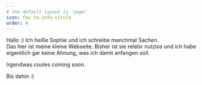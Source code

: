```yaml
---
# the default layout is 'page'
icon: fas fa-info-circle
order: 4
---
```


Hallo :) Ich heiße Sophie und ich schreibe manchmal Sachen.  
Das hier ist meine kleine Webseite. Bisher ist sie relativ nutzlos und ich habe eigentlich gar keine Ahnung, was ich damit anfangen soll.  

Irgendwas cooles coming soon.

Bis dahin :)  



